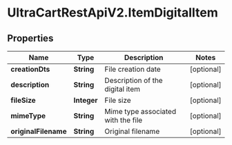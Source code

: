 # UltraCartRestApiV2.ItemDigitalItem

## Properties
Name | Type | Description | Notes
------------ | ------------- | ------------- | -------------
**creationDts** | **String** | File creation date | [optional] 
**description** | **String** | Description of the digital item | [optional] 
**fileSize** | **Integer** | File size | [optional] 
**mimeType** | **String** | Mime type associated with the file | [optional] 
**originalFilename** | **String** | Original filename | [optional] 


